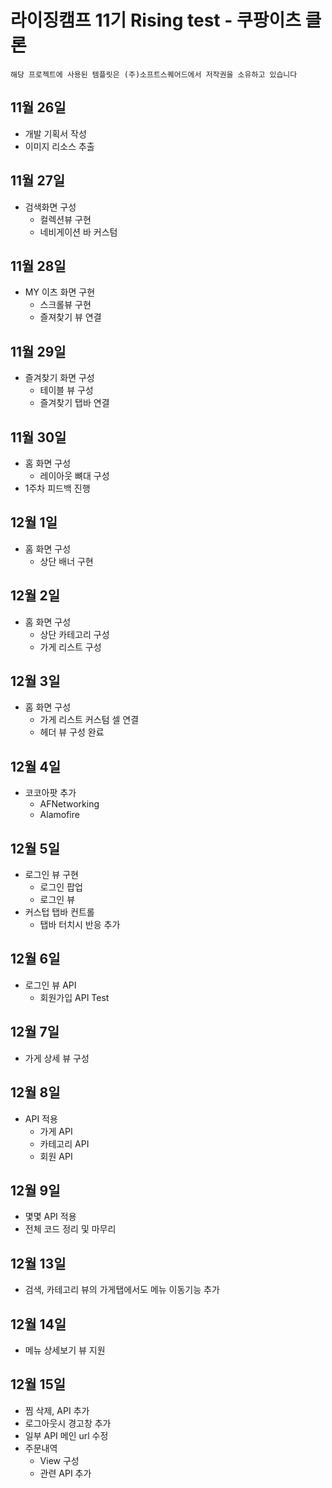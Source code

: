 # 라이징캠프 11기 Rising test - 쿠팡이츠 클론

~~~
해당 프로젝트에 사용된 템플릿은 (주)소프트스퀘어드에서 저작권을 소유하고 있습니다
~~~

## 11월 26일
- 개발 기획서 작성
- 이미지 리소스 추출

## 11월 27일
- 검색화면 구성
    - 컬렉션뷰 구현
    - 네비게이션 바 커스텀

## 11월 28일
- MY 이츠 화면 구현
    - 스크롤뷰 구현
    - 즐져찾기 뷰 연결
    
## 11월 29일
- 즐겨찾기 화면 구성
    - 테이블 뷰 구성
    - 즐겨찾기 탭바 연결
    
## 11월 30일
- 홈 화면 구성
    - 레이아웃 뼈대 구성
- 1주차 피드백 진행

## 12월 1일
- 홈 화면 구성
    - 상단 배너 구현
    
## 12월 2일
- 홈 화면 구성
    - 상단 카테고리 구성
    - 가게 리스트 구성

## 12월 3일
- 홈 화면 구성
    - 가게 리스트 커스텀 셀 연결
    - 헤더 뷰 구성 완료
    
## 12월 4일
- 코코아팟 추가
    - AFNetworking
    - Alamofire

## 12월 5일
- 로그인 뷰 구현
    - 로그인 팝업
    - 로그인 뷰
- 커스텁 탭바 컨트롤
    - 탭바 터치시 반응 추가

## 12월 6일
- 로그인 뷰 API
    - 회원가입 API Test
    
## 12월 7일
- 가게 상세 뷰 구성

## 12월 8일
- API 적용
    - 가게 API
    - 카테고리 API
    - 회원 API

## 12월 9일
- 몇몇 API 적용
- 전체 코드 정리 및 마무리

## 12월 13일
- 검색, 카테고리 뷰의 가게탭에서도 메뉴 이동기능 추가

## 12월 14일
- 메뉴 상세보기 뷰 지원

## 12월 15일
- 찜 삭제, API 추가
- 로그아웃시 경고창 추가
- 일부 API 메인 url 수정
- 주문내역
    - View 구성
    - 관련 API 추가


